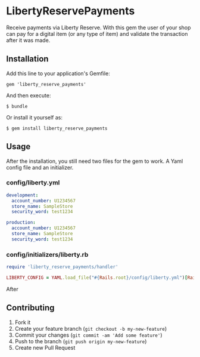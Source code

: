 # LibertyReservePayments

Receive payments via Liberty Reserve. With this gem the user of your shop
can pay for a digital item (or any type of item) and validate the transaction
after it was made.

## Installation

Add this line to your application's Gemfile:

    gem 'liberty_reserve_payments'

And then execute:

    $ bundle

Or install it yourself as:

    $ gem install liberty_reserve_payments

## Usage

After the installation, you still need two files for the gem to work. A Yaml config file and an initializer.

### config/liberty.yml
```yaml
development:
  account_number: U1234567
  store_name: SampleStore
  security_word: test1234

production:
  account_number: U1234567
  store_name: SampleStore
  security_word: test1234
```

### config/initializers/liberty.rb
```ruby
require 'liberty_reserve_payments/handler'

LIBERTY_CONFIG = YAML.load_file("#{Rails.root}/config/liberty.yml")[Rails.env].symbolize_keys
```

After

## Contributing

1. Fork it
2. Create your feature branch (`git checkout -b my-new-feature`)
3. Commit your changes (`git commit -am 'Add some feature'`)
4. Push to the branch (`git push origin my-new-feature`)
5. Create new Pull Request
